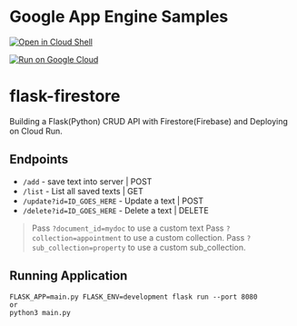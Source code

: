 # Google App Engine Samples

[![Open in Cloud Shell][shell_img]][shell_link]

[shell_img]: http://gstatic.com/cloudssh/images/open-btn.png
[shell_link]: https://console.cloud.google.com/cloudshell/open?git_repo=https://github.com/greencodedev/python-flask-backend&page=editor&open_in_editor=appengine/standard/README.md

[![Run on Google Cloud](https://deploy.cloud.run/button.svg)](https://deploy.cloud.run)

# flask-firestore
Building a Flask(Python) CRUD API with Firestore(Firebase) and Deploying on Cloud Run.



## Endpoints
- `/add` - save text into server | POST
- `/list` - List all saved texts | GET
- `/update?id=ID_GOES_HERE` - Update a text | POST
- `/delete?id=ID_GOES_HERE` - Delete a text | DELETE

> Pass `?document_id=mydoc` to use a custom text
> Pass `?collection=appointment` to use a custom collection.
> Pass `?sub_collection=property` to use a custom sub_collection.

## Running Application
```
FLASK_APP=main.py FLASK_ENV=development flask run --port 8080
or
python3 main.py
```
